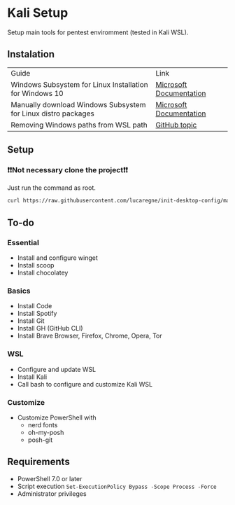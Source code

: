 # Kali Setup
Setup main tools for pentest enviromment (tested in Kali WSL).

## Instalation
<table>
  <tr>
    <td>Guide</td>
    <td> Link </td>
  </tr>
  <tr>
    <td> Windows Subsystem for Linux Installation for Windows 10</td>
    <td> <a href="https://docs.microsoft.com/pt-br/windows/wsl/install-win10"> Microsoft Documentation </a></td>
  </tr>
  <tr>
    <td> Manually download Windows Subsystem for Linux distro packages </td>
    <td> <a href="https://docs.microsoft.com/pt-br/windows/wsl/install-manual"> Microsoft Documentation </a> </td>
  </tr>
  <tr>
    <td> Removing Windows paths from WSL path </td>
    <td> <a href="https://gist.github.com/ilbunilcho/4280bd55a10cefef75e74986b6bff936"> GitHub topic </a> </td>
  </tr>
</table>

## Setup
### :heavy_exclamation_mark::heavy_exclamation_mark:__Not necessary clone the project__:heavy_exclamation_mark::heavy_exclamation_mark:
Just run the command as root.
```bash
curl https://raw.githubusercontent.com/lucaregne/init-desktop-config/main/setup.sh | bash
```

## To-do
### Essential
- Install and configure winget
- Install scoop
- Install chocolatey
### Basics
- Install Code
- Install Spotify
- Install Git
- Install GH (GitHub CLI)
- Install Brave Browser, Firefox, Chrome, Opera, Tor
### WSL
- Configure and update WSL
- Install Kali
- Call bash to configure and customize Kali WSL
### Customize
- Customize PowerShell with
    -  nerd fonts    
    - oh-my-posh 
    - posh-git

## Requirements
- PowerShell 7.0 or later
- Script execution `Set-ExecutionPolicy Bypass -Scope Process -Force`
- Administrator privileges 